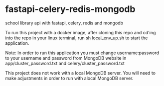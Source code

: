 # fastapi-celery-redis-mongodb
 school library api with fastapi, celery, redis and mongodb

To run this project with a docker image,
after cloning this repo and cd'ing into the repo in your linux terminal,
run sh local_env_up.sh to start the application.

Note: In order to run this application you must change username:password to your username and password from MongoDB website in app/cluster_password.txt and celery/cluster_password.txt

This project does not work with a local MongoDB server. You will need to make adjustments in order to run with  alocal MongoDB server.
